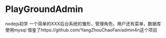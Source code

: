 # PlayGroundAdmin
nodejs初学
一个简单的XXX后台系统的雏形，管理角色，用户还有菜单，数据库使用mysql
借鉴了https://github.com/YangZhouChaoFan/admin4n这个项目
